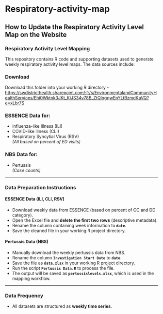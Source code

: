 # Respiratory-activity-map

## How to Update the Respiratory Activity Level Map on the Website

### Respiratory Activity Level Mapping

This repository contains R code and supporting datasets used to generate weekly respiratory activity level maps. The data sources include:

### Download

Download this folder into your working R directory - https://swdistricthealth.sharepoint.com/:f:/s/EnvironmentalandCommunityHealthServices/Ehi0Wktpk3JKt_KiJS34v78B_ZtQlngqwEpYLtBzmdKaVQ?e=xLbr7S 

### ESSENCE Data for:
- Influenza-like Illness (ILI)
- COVID-like Illness (CLI)
- Respiratory Syncytial Virus (RSV)  
  *(All based on percent of ED visits)*

### NBS Data for:
- Pertussis  
  *(Case counts)*

---

### Data Preparation Instructions

#### ESSENCE Data (ILI, CLI, RSV)
- Download weekly data from ESSENCE (based on percent of CC and DD category).
- Open the Excel file and **delete the first two rows** (descriptive metadata).
- Rename the column containing week information to **`date`**.
- Save the cleaned file in your working R project directory.

#### Pertussis Data (NBS)
- Manually download the weekly pertussis data from NBS.
- Rename the column **`Investigation Start Date`** to **`date`**.
- Save the file as **`data.xlsx`** in your working R project directory.
- Run the script **`Pertussis Data.R`** to process the file.
- The output will be saved as **`pertussislevels.xlsx`**, which is used in the mapping workflow.

---

### Data Frequency
- All datasets are structured as **weekly time series**.
